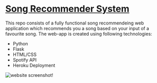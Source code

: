 # [Song Recommender System](https://song-recsys.herokuapp.com/)

This repo consists of a fully functional song recommendeing web application which recommends you a song based on your input of a favourite song.
The web-app is created using following technologies:
- Python
- Flask
- HTML/CSS
- Spotify API
- Heroku Deployment

![website screenshot!](https://github.com/kandekar007/song-recsys/blob/main/new-deployed-recsys.PNG)
